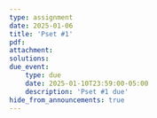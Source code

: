 ```yaml
---
type: assignment
date: 2025-01-06
title: 'Pset #1'
pdf:
attachment:
solutions:
due_event:
    type: due
    date: 2025-01-10T23:59:00-05:00
    description: 'Pset #1 due'
hide_from_announcements: true
---
```

